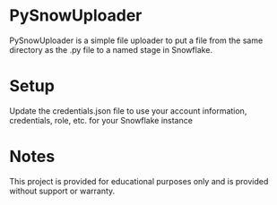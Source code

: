 # PySnowUploader
PySnowUploader is a simple file uploader to put a file from the same directory as the .py file to a named stage in Snowflake.

# Setup
Update the credentials.json file to use your account information, credentials, role, etc. for your Snowflake instance

# Notes
This project is provided for educational purposes only and is provided without support or warranty.

